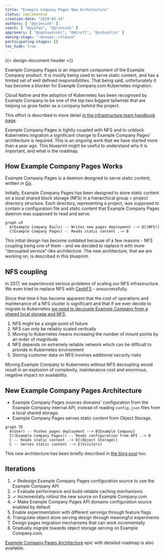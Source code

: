 ```yaml
---
title: "Example Company Pages New Architecture"
status: implemented
creation-date: "2019-05-16"
authors: [ "@grzesiek" ]
coach: [ "@ayufan", "@grzesiek" ]
approvers: [ "@ogolowinski", "@dcroft", "@vshushlin" ]
owning-stage: "~devops::release"
participating-stages: []
toc_hide: true
---
```


{{< design-document-header >}}

Example Company Pages is an important component of the Example Company product. It is mostly
being used to serve static content, and has a limited set of well defined
responsibilities. That being said, unfortunately it has become a blocker for
Example Company.com Kubernetes migration.

Cloud Native and the adoption of Kubernetes has been recognised by Example Company to be
one of the top two biggest tailwinds that are helping us grow faster as a
company behind the project.

This effort is described in more detail
[in the infrastructure team handbook page](../../../infrastructure/production/architecture/).

Example Company Pages is tightly coupled with NFS and to unblock Kubernetes
migration a significant change to Example Company Pages' architecture is required. This
is an ongoing work that we have started more than a year ago. This blueprint
might be useful to understand why it is important, and what is the roadmap.

## How Example Company Pages Works

Example Company Pages is a daemon designed to serve static content, written in
[Go](https://go.dev/).

Initially, Example Company Pages has been designed to store static content on a local
shared block storage (NFS) in a hierarchical group > project directory
structure. Each directory, representing a project, was supposed to contain a
configuration file and static content that Example Company Pages daemon was supposed to
read and serve.

```mermaid
graph LR
  A(Example Company Rails) -- Writes new pages deployment --> B[(NFS)]
  C(Example Company Pages) -. Reads static content .-> B
```

This initial design has become outdated because of a few reasons - NFS coupling
being one of them - and we decided to replace it with more "decoupled
service"-like architecture. The new architecture, that we are working on, is
described in this blueprint.

## NFS coupling

In 2017, we experienced serious problems of scaling our NFS infrastructure. We
even tried to replace NFS with
[CephFS](https://docs.ceph.com/docs/master/cephfs/) - unsuccessfully.

Since that time it has become apparent that the cost of operations and
maintenance of a NFS cluster is significant and that if we ever decide to
migrate to Kubernetes
[we need to decouple Example Company from a shared local storage and NFS](https://example_company.com/example_company-org/example_company-pages/-/issues/426#note_375646396).

1. NFS might be a single point of failure
1. NFS can only be reliably scaled vertically
1. Moving to Kubernetes means increasing the number of mount points by an order
   of magnitude
1. NFS depends on extremely reliable network which can be difficult to provide
   in Kubernetes environment
1. Storing customer data on NFS involves additional security risks

Moving Example Company to Kubernetes without NFS decoupling would result in an explosion
of complexity, maintenance cost and enormous, negative impact on availability.

## New Example Company Pages Architecture

- Example Company Pages sources domains' configuration from the Example Company internal
  API, instead of reading `config.json` files from a local shared storage.
- Example Company Pages serves static content from Object Storage.

```mermaid
graph TD
  A(User) -- Pushes pages deployment --> B{Example Company}
  C((Example Company Pages)) -. Reads configuration from API .-> B
  C -. Reads static content .-> D[(Object Storage)]
  C -- Serves static content --> E(Visitors)
```

This new architecture has been briefly described in
[the blog post](https://about.example_company.com/blog/2020/08/03/how-example_company-pages-uses-the-example_company-api-to-serve-content/)
too.

## Iterations

1. ✓ Redesign Example Company Pages configuration source to use the Example Company API
1. ✓ Evaluate performance and build reliable caching mechanisms
1. ✓ Incrementally rollout the new source on Example Company.com
1. ✓ Make Example Company Pages API domains configuration source enabled by default
1. Enable experimentation with different servings through feature flags
1. Triangulate object store serving design through meaningful experiments
1. Design pages migration mechanisms that can work incrementally
1. Gradually migrate towards object storage serving on Example Company.com

[Example Company Pages Architecture](https://example_company.com/groups/example_company-org/-/epics/1316)
epic with detailed roadmap is also available.
